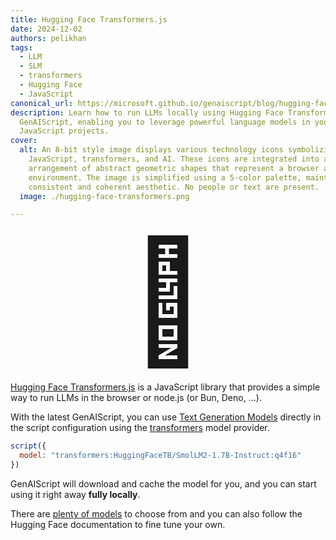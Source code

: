 ```yaml
---
title: Hugging Face Transformers.js
date: 2024-12-02
authors: pelikhan
tags:
  - LLM
  - SLM
  - transformers
  - Hugging Face
  - JavaScript
canonical_url: https://microsoft.github.io/genaiscript/blog/hugging-face-transformers
description: Learn how to run LLMs locally using Hugging Face Transformers.js in
  GenAIScript, enabling you to leverage powerful language models in your
  JavaScript projects.
cover:
  alt: An 8-bit style image displays various technology icons symbolizing
    JavaScript, transformers, and AI. These icons are integrated into an
    arrangement of abstract geometric shapes that represent a browser and server
    environment. The image is simplified using a 5-color palette, maintaining a
    consistent and coherent aesthetic. No people or text are present.
  image: ./hugging-face-transformers.png

---
```


<p style="text-align:center"><span style="font-size: 12rem;">🤗</span></p>

[Hugging Face Transformers.js](https://huggingface.co/docs/transformers.js/index) 
is a JavaScript library that provides a simple way to run LLMs in the browser or node.js (or Bun, Deno, ...).

With the latest GenAIScript, you can use [Text Generation Models](https://huggingface.co/tasks/text-generation#completion-generation-models) directly in the script configuration
using the [transformers](/genaiscript/getting-started/configuration#transformers) model provider.

```js 'model: "transformers:HuggingFaceTB/SmolLM2-1.7B-Instruct:q4f16"'
script({
  model: "transformers:HuggingFaceTB/SmolLM2-1.7B-Instruct:q4f16"
})
```

GenAIScript will download and cache the model for you, and you can start using it right away
**fully locally**.

There are [plenty of models](https://huggingface.co/models?pipeline_tag=text-generation&library=transformers.js) to choose from and you can also follow the Hugging Face documentation to fine tune your own.
